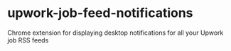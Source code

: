 # upwork-job-feed-notifications
Chrome extension for displaying desktop notifications for all your Upwork job RSS feeds
